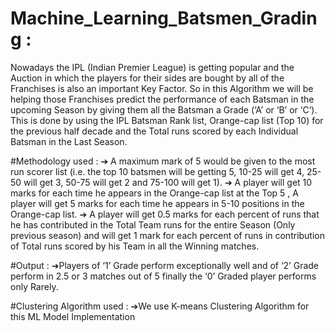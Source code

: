 # Machine_Learning_Batsmen_Grading :
Nowadays the IPL (Indian Premier League) is getting popular and the Auction 
in which the players for their sides are bought by all of the Franchises is also 
an important Key Factor. So in this Algorithm we will be helping those 
Franchises predict the performance of each Batsman in the upcoming Season 
by giving them all the Batsman a Grade (‘A’ or ‘B’ or ‘C’). This is done by using 
the IPL Batsman Rank list, Orange-cap list (Top 10) for the previous half 
decade and the Total runs scored by each Individual Batsman in the Last 
Season.

#Methodology used :
➔ A maximum mark of 5 would be given to the most run scorer list (i.e. the 
top 10 batsmen will be getting 5, 10-25 will get 4, 25-50 will get 3, 50-75 will get 
2 and 75-100 will get 1).
➔ A player will get 10 marks for each time he appears in the Orange-cap list 
at the Top 5 , A player will get 5 marks for each time he appears in 5-10 
positions in the Orange-cap list.
➔ A player will get 0.5 marks for each percent of runs that he has contributed 
in the Total Team runs for the entire Season (Only previous season) and will 
get 1 mark for each percent of runs in contribution of Total runs scored by his 
Team in all the Winning matches.

#Output :
➔Players of ‘1’ Grade perform exceptionally well and of ‘2’ Grade perform in 
2.5 or 3 matches out of 5 finally the ‘0’ Graded player performs only Rarely.

#Clustering Algorithm used :
➔We use K-means Clustering Algorithm for this ML Model Implementation
